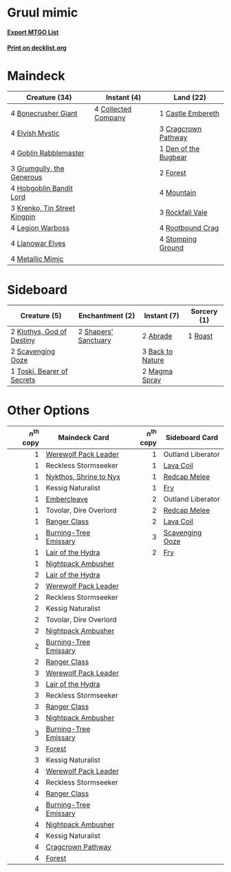 # Gruul mimic

#### [Export MTGO List](../collection/Gruul%20mimic/Gruul%20mimic.txt)
#### [Print on decklist.org](http://decklist.org/?deckmain=4%09Bonecrusher%20Giant%0A1%09Castle%20Embereth%0A4%09Collected%20Company%0A3%09Cragcrown%20Pathway%0A1%09Den%20of%20the%20Bugbear%0A4%09Elvish%20Mystic%0A2%09Forest%0A4%09Goblin%20Rabblemaster%0A3%09Grumgully,%20the%20Generous%0A4%09Hobgoblin%20Bandit%20Lord%0A3%09Krenko,%20Tin%20Street%20Kingpin%0A4%09Legion%20Warboss%0A4%09Llanowar%20Elves%0A4%09Metallic%20Mimic%0A4%09Mountain%0A3%09Rockfall%20Vale%0A4%09Rootbound%20Crag%0A4%09Stomping%20Ground&deckside=2%09Abrade%0A3%09Back%20to%20Nature%0A2%09Klothys,%20God%20of%20Destiny%0A2%09Magma%20Spray%0A1%09Roast%0A2%09Scavenging%20Ooze%0A2%09Shapers'%20Sanctuary%0A1%09Toski,%20Bearer%20of%20Secrets)
# Maindeck

|                                             Creature (34)                                             |                                         Instant (4)                                          |                                           Land (22)                                           |
|-------------------------------------------------------------------------------------------------------|----------------------------------------------------------------------------------------------|-----------------------------------------------------------------------------------------------|
|4 [Bonecrusher Giant](http://gatherer.wizards.com/Pages/Card/Details.aspx?multiverseid=473077)         |4 [Collected Company](http://gatherer.wizards.com/Pages/Card/Details.aspx?multiverseid=394519)|1 [Castle Embereth](http://gatherer.wizards.com/Pages/Card/Details.aspx?multiverseid=473201)   |
|4 [Elvish Mystic](http://gatherer.wizards.com/Pages/Card/Details.aspx?multiverseid=389499)             |                                                                                              |3 [Cragcrown Pathway](http://gatherer.wizards.com/Pages/Card/Details.aspx?multiverseid=491915) |
|4 [Goblin Rabblemaster](http://gatherer.wizards.com/Pages/Card/Details.aspx?multiverseid=438486)       |                                                                                              |1 [Den of the Bugbear](http://gatherer.wizards.com/Pages/Card/Details.aspx?multiverseid=527541)|
|3 [Grumgully, the Generous](http://gatherer.wizards.com/Pages/Card/Details.aspx?multiverseid=473154)   |                                                                                              |2 [Forest](http://gatherer.wizards.com/Pages/Card/Details.aspx?multiverseid=439860)            |
|4 [Hobgoblin Bandit Lord](http://gatherer.wizards.com/Pages/Card/Details.aspx?multiverseid=527434)     |                                                                                              |4 [Mountain](http://gatherer.wizards.com/Pages/Card/Details.aspx?multiverseid=439859)          |
|3 [Krenko, Tin Street Kingpin](http://gatherer.wizards.com/Pages/Card/Details.aspx?multiverseid=461064)|                                                                                              |3 [Rockfall Vale](http://gatherer.wizards.com/Pages/Card/Details.aspx?multiverseid=535065)     |
|4 [Legion Warboss](http://gatherer.wizards.com/Pages/Card/Details.aspx?multiverseid=452859)            |                                                                                              |4 [Rootbound Crag](http://gatherer.wizards.com/Pages/Card/Details.aspx?multiverseid=420934)    |
|4 [Llanowar Elves](http://gatherer.wizards.com/Pages/Card/Details.aspx?multiverseid=129626)            |                                                                                              |4 [Stomping Ground](http://gatherer.wizards.com/Pages/Card/Details.aspx?multiverseid=405110)   |
|4 [Metallic Mimic](http://gatherer.wizards.com/Pages/Card/Details.aspx?multiverseid=423831)            |                                                                                              |                                                                                               |


# Sideboard

|                                            Creature (5)                                             |                                        Enchantment (2)                                        |                                        Instant (7)                                        |                                   Sorcery (1)                                    |
|-----------------------------------------------------------------------------------------------------|-----------------------------------------------------------------------------------------------|-------------------------------------------------------------------------------------------|----------------------------------------------------------------------------------|
|2 [Klothys, God of Destiny](http://gatherer.wizards.com/Pages/Card/Details.aspx?multiverseid=476471) |2 [Shapers' Sanctuary](http://gatherer.wizards.com/Pages/Card/Details.aspx?multiverseid=435362)|2 [Abrade](http://gatherer.wizards.com/Pages/Card/Details.aspx?multiverseid=430772)        |1 [Roast](http://gatherer.wizards.com/Pages/Card/Details.aspx?multiverseid=394667)|
|2 [Scavenging Ooze](http://gatherer.wizards.com/Pages/Card/Details.aspx?multiverseid=420783)         |                                                                                               |3 [Back to Nature](http://gatherer.wizards.com/Pages/Card/Details.aspx?multiverseid=208284)|                                                                                  |
|1 [Toski, Bearer of Secrets](http://gatherer.wizards.com/Pages/Card/Details.aspx?multiverseid=503813)|                                                                                               |2 [Magma Spray](http://gatherer.wizards.com/Pages/Card/Details.aspx?multiverseid=426843)   |                                                                                  |


# Other Options

|*n*<sup>th</sup> copy|                                          Maindeck Card                                          |*n*<sup>th</sup> copy|                                      Sideboard Card                                      |
|--------------------:|-------------------------------------------------------------------------------------------------|--------------------:|------------------------------------------------------------------------------------------|
|                    1|[Werewolf Pack Leader](http://gatherer.wizards.com/Pages/Card/Details.aspx?multiverseid=527498)  |                    1|Outland Liberator                                                                         |
|                    1|Reckless Stormseeker                                                                             |                    1|[Lava Coil](http://gatherer.wizards.com/Pages/Card/Details.aspx?multiverseid=452858)      |
|                    1|[Nykthos, Shrine to Nyx](http://gatherer.wizards.com/Pages/Card/Details.aspx?multiverseid=373713)|                    1|[Redcap Melee](http://gatherer.wizards.com/Pages/Card/Details.aspx?multiverseid=473097)   |
|                    1|Kessig Naturalist                                                                                |                    1|[Fry](http://gatherer.wizards.com/Pages/Card/Details.aspx?multiverseid=466894)            |
|                    1|[Embercleave](http://gatherer.wizards.com/Pages/Card/Details.aspx?multiverseid=473082)           |                    2|Outland Liberator                                                                         |
|                    1|Tovolar, Dire Overlord                                                                           |                    2|[Redcap Melee](http://gatherer.wizards.com/Pages/Card/Details.aspx?multiverseid=473097)   |
|                    1|[Ranger Class](http://gatherer.wizards.com/Pages/Card/Details.aspx?multiverseid=527489)          |                    2|[Lava Coil](http://gatherer.wizards.com/Pages/Card/Details.aspx?multiverseid=452858)      |
|                    1|[Burning-Tree Emissary](http://gatherer.wizards.com/Pages/Card/Details.aspx?multiverseid=426627) |                    3|[Scavenging Ooze](http://gatherer.wizards.com/Pages/Card/Details.aspx?multiverseid=420783)|
|                    1|[Lair of the Hydra](http://gatherer.wizards.com/Pages/Card/Details.aspx?multiverseid=527546)     |                    2|[Fry](http://gatherer.wizards.com/Pages/Card/Details.aspx?multiverseid=466894)            |
|                    1|[Nightpack Ambusher](http://gatherer.wizards.com/Pages/Card/Details.aspx?multiverseid=466939)    |                     |                                                                                          |
|                    2|[Lair of the Hydra](http://gatherer.wizards.com/Pages/Card/Details.aspx?multiverseid=527546)     |                     |                                                                                          |
|                    2|[Werewolf Pack Leader](http://gatherer.wizards.com/Pages/Card/Details.aspx?multiverseid=527498)  |                     |                                                                                          |
|                    2|Reckless Stormseeker                                                                             |                     |                                                                                          |
|                    2|Kessig Naturalist                                                                                |                     |                                                                                          |
|                    2|Tovolar, Dire Overlord                                                                           |                     |                                                                                          |
|                    2|[Nightpack Ambusher](http://gatherer.wizards.com/Pages/Card/Details.aspx?multiverseid=466939)    |                     |                                                                                          |
|                    2|[Burning-Tree Emissary](http://gatherer.wizards.com/Pages/Card/Details.aspx?multiverseid=426627) |                     |                                                                                          |
|                    2|[Ranger Class](http://gatherer.wizards.com/Pages/Card/Details.aspx?multiverseid=527489)          |                     |                                                                                          |
|                    3|[Werewolf Pack Leader](http://gatherer.wizards.com/Pages/Card/Details.aspx?multiverseid=527498)  |                     |                                                                                          |
|                    3|[Lair of the Hydra](http://gatherer.wizards.com/Pages/Card/Details.aspx?multiverseid=527546)     |                     |                                                                                          |
|                    3|Reckless Stormseeker                                                                             |                     |                                                                                          |
|                    3|[Ranger Class](http://gatherer.wizards.com/Pages/Card/Details.aspx?multiverseid=527489)          |                     |                                                                                          |
|                    3|[Nightpack Ambusher](http://gatherer.wizards.com/Pages/Card/Details.aspx?multiverseid=466939)    |                     |                                                                                          |
|                    3|[Burning-Tree Emissary](http://gatherer.wizards.com/Pages/Card/Details.aspx?multiverseid=426627) |                     |                                                                                          |
|                    3|[Forest](http://gatherer.wizards.com/Pages/Card/Details.aspx?multiverseid=439860)                |                     |                                                                                          |
|                    3|Kessig Naturalist                                                                                |                     |                                                                                          |
|                    4|[Werewolf Pack Leader](http://gatherer.wizards.com/Pages/Card/Details.aspx?multiverseid=527498)  |                     |                                                                                          |
|                    4|Reckless Stormseeker                                                                             |                     |                                                                                          |
|                    4|[Ranger Class](http://gatherer.wizards.com/Pages/Card/Details.aspx?multiverseid=527489)          |                     |                                                                                          |
|                    4|[Burning-Tree Emissary](http://gatherer.wizards.com/Pages/Card/Details.aspx?multiverseid=426627) |                     |                                                                                          |
|                    4|[Nightpack Ambusher](http://gatherer.wizards.com/Pages/Card/Details.aspx?multiverseid=466939)    |                     |                                                                                          |
|                    4|Kessig Naturalist                                                                                |                     |                                                                                          |
|                    4|[Cragcrown Pathway](http://gatherer.wizards.com/Pages/Card/Details.aspx?multiverseid=491915)     |                     |                                                                                          |
|                    4|[Forest](http://gatherer.wizards.com/Pages/Card/Details.aspx?multiverseid=439860)                |                     |                                                                                          |

